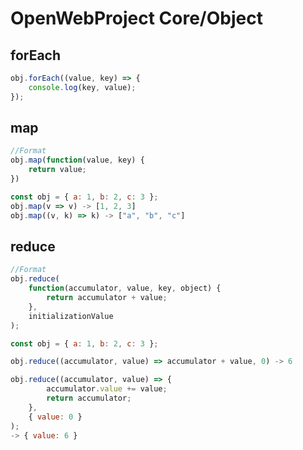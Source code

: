 # OpenWebProject Core/Object

## forEach
```javascript
obj.forEach((value, key) => {
    console.log(key, value);
});
```

## map
```javascript
//Format
obj.map(function(value, key) {
    return value;
})

const obj = { a: 1, b: 2, c: 3 };
obj.map(v => v) -> [1, 2, 3]
obj.map((v, k) => k) -> ["a", "b", "c"]
```

## reduce
```javascript
//Format
obj.reduce(
    function(accumulator, value, key, object) {
        return accumulator + value;
    },
    initializationValue
);

const obj = { a: 1, b: 2, c: 3 };

obj.reduce((accumulator, value) => accumulator + value, 0) -> 6

obj.reduce((accumulator, value) => {
        accumulator.value += value;
        return accumulator;
    }, 
    { value: 0 }
); 
-> { value: 6 }
```